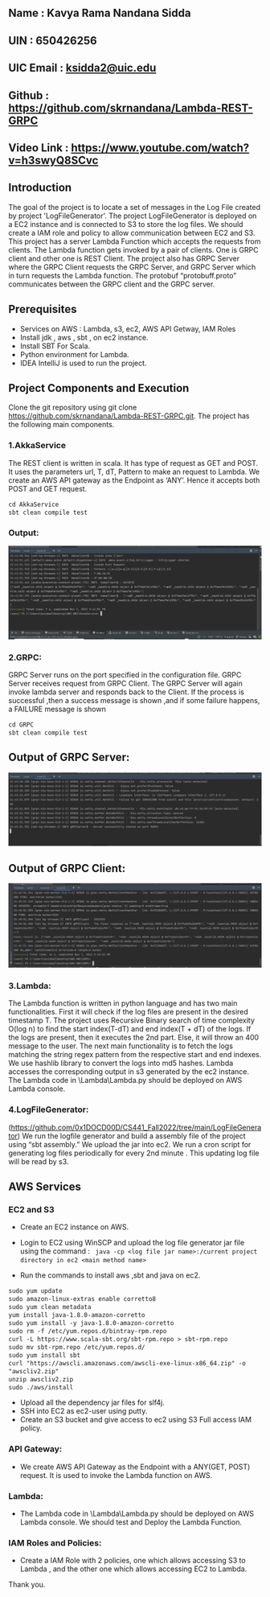 ## Name : Kavya Rama Nandana Sidda
## UIN : 650426256
## UIC  Email : ksidda2@uic.edu
## Github : https://github.com/skrnandana/Lambda-REST-GRPC
## Video Link : https://www.youtube.com/watch?v=h3swyQ8SCvc

## Introduction
The goal of the project is to locate a set of messages in the Log File created by project 'LogFileGenerator'. The project LogFileGenerator is deployed on a EC2 instance and is connected to S3 to store the log files. We should create a IAM role and policy to allow communication between EC2 and S3. This project has a server Lambda Function which accepts the requests from clients. The Lambda function gets invoked by a pair of clients. One is GRPC client and other one is REST Client.  The project also has GRPC Server where the GRPC Client requests the GRPC Server, and GRPC Server which in turn requests the Lambda function. The protobuf “protobuff.proto” communicates between the  GRPC client and the GRPC server. 

## Prerequisites
+ Services on AWS : Lambda, s3, ec2, AWS API Getway, IAM Roles
+ Install jdk , aws , sbt , on ec2 instance.
+ Install SBT For Scala.
+ Python environment for Lambda.
+ IDEA IntelliJ is used to run the project.

## Project Components and Execution
Clone the git repository using git clone https://github.com/skrnandana/Lambda-REST-GRPC.git. 
The project has the following main components.
### 1.AkkaService

The REST client is written in scala. It has type of request as GET and POST. 
It uses the parameters url, T, dT, Pattern to make an request to Lambda. We create an AWS API gateway as the Endpoint as ‘ANY’. Hence it accepts both POST and GET request.

```
cd AkkaService
sbt clean compile test
```


### Output:
<p align="center">
  <img src="Output1.JPG" />
</p>

### 2.GRPC: 

GRPC Server runs on the port specified in the configuration file. GRPC Server receives request from GRPC Client. The GRPC Server will again invoke lambda server and responds back to the Client. If the process is successful  ,then a success message is shown  ,and if some failure happens, a FAILURE message is shown

```
cd GRPC
sbt clean compile test
```


## Output of GRPC Server:
<p align="center">
  <img src="Output2.JPG" />
</p>

## Output of GRPC Client:
<p align="center">
  <img src="Output3.JPG" />
</p>



### 3.Lambda: 

The Lambda function is written in python language and has two main functionalities. First it will check if the log files are present in the desired timestamp T. The project uses Recursive Binary search of time complexity O(log n) to find the start index(T-dT) and end index(T + dT) of the logs. If the logs are present, then it executes the 2nd part. Else, it will throw an 400 message to the user. The next main functionality is to fetch the logs matching the string regex pattern from the respective start and end indexes. We use hashlib library to convert the logs into md5 hashes. Lambda accesses the corresponding output in s3 generated by the ec2 instance. 
The Lambda code in \Lambda\Lambda.py should be deployed on AWS Lambda console.



### 4.LogFileGenerator:
(https://github.com/0x1DOCD00D/CS441_Fall2022/tree/main/LogFileGenerator)
 We run the logfile generator and build a assembly file of the project using “sbt assembly.” We upload the jar into ec2. We run a cron script for generating log files periodically for every 2nd minute . This updating log file will be read by s3.


## AWS Services

### EC2 and S3
+ Create an EC2 instance on AWS.
+ Login  to EC2 using WinSCP and upload the log file generator jar file using the command : 
 ` java -cp <log file jar name>:/current project directory in ec2 <main method name>`

+ Run the commands to install aws ,sbt and java on ec2.
```
sudo yum update
sudo amazon-linux-extras enable corretto8
sudo yum clean metadata
yum install java-1.8.0-amazon-corretto
sudo yum install -y java-1.8.0-amazon-corretto
sudo rm -f /etc/yum.repos.d/bintray-rpm.repo
curl -L https://www.scala-sbt.org/sbt-rpm.repo > sbt-rpm.repo
sudo mv sbt-rpm.repo /etc/yum.repos.d/
sudo yum install sbt
curl "https://awscli.amazonaws.com/awscli-exe-linux-x86_64.zip" -o "awscliv2.zip"
unzip awscliv2.zip
sudo ./aws/install

```
+ Upload all the dependency jar files for slf4j.
+ SSH into EC2 as ec2-user using putty.
+ Create an S3 bucket and give access to ec2 using S3 Full access IAM policy.

### API Gateway:
+ We create AWS API Gateway as the Endpoint with a ANY(GET, POST) request. It is used to invoke the Lambda function on AWS.

### Lambda:
+ The Lambda code in \Lambda\Lambda.py should be deployed on AWS Lambda console. We should test and Deploy the Lambda Function.

### IAM Roles and Policies:
+ Create a IAM Role with 2 policies, one which allows accessing S3 to Lambda , and the other one which allows accessing EC2 to Lambda.

Thank you.
